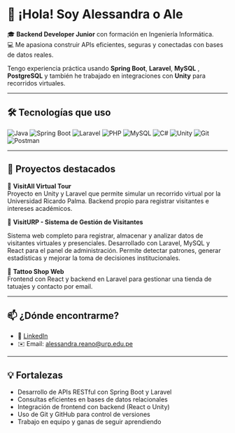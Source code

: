 # 👋 ¡Hola! Soy Alessandra o Ale
🎓 **Backend Developer Junior** con formación en Ingeniería Informática.  
💻 Me apasiona construir APIs eficientes, seguras y conectadas con bases de datos reales.

Tengo experiencia práctica usando **Spring Boot**, **Laravel**, **MySQL** , **PostgreSQL** y también he trabajado en integraciones con **Unity** para recorridos virtuales.

---

## 🛠️ Tecnologías que uso

![Java](https://img.shields.io/badge/-Java-007396?logo=java&logoColor=white)
![Spring Boot](https://img.shields.io/badge/-Spring%20Boot-6DB33F?logo=spring-boot&logoColor=white)
![Laravel](https://img.shields.io/badge/-Laravel-FF2D20?logo=laravel&logoColor=white)
![PHP](https://img.shields.io/badge/-PHP-777BB4?logo=php&logoColor=white)
![MySQL](https://img.shields.io/badge/-MySQL-4479A1?logo=mysql&logoColor=white)
![C#](https://img.shields.io/badge/-C%23-239120?logo=c-sharp&logoColor=white)
![Unity](https://img.shields.io/badge/-Unity-000000?logo=unity&logoColor=white)
![Git](https://img.shields.io/badge/-Git-F05032?logo=git&logoColor=white)
![Postman](https://img.shields.io/badge/-Postman-FF6C37?logo=postman&logoColor=white)

---

## 💼 Proyectos destacados

🔹 **VisitAll Virtual Tour**  
Proyecto en Unity y Laravel que permite simular un recorrido virtual por la Universidad Ricardo Palma. Backend propio para registrar visitantes e intereses académicos.

🔹 **VisitURP - Sistema de Gestión de Visitantes**

Sistema web completo para registrar, almacenar y analizar datos de visitantes virtuales y presenciales.
Desarrollado con Laravel, MySQL y React para el panel de administración.
Permite detectar patrones, generar estadísticas y mejorar la toma de decisiones institucionales.

🔹 **Tattoo Shop Web**  
Frontend con React y backend en Laravel para gestionar una tienda de tatuajes y contacto por email.

---

## 📫 ¿Dónde encontrarme?

- 🔗 [LinkedIn](https://linkedin.com/in/alessandra-miluska-reano-olaya-9b5371288)
- ✉️ Email: alessandra.reano@urp.edu.pe

---

## 💡 Fortalezas
- Desarrollo de APIs RESTful con Spring Boot y Laravel
- Consultas eficientes en bases de datos relacionales
- Integración de frontend con backend (React o Unity)
- Uso de Git y GitHub para control de versiones
- Trabajo en equipo y ganas de seguir aprendiendo

